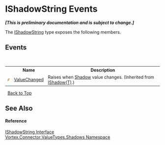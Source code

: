 # IShadowString Events
 _**\[This is preliminary documentation and is subject to change.\]**_

The <a href="T_Vortex_Connector_ValueTypes_Shadows_IShadowString.md">IShadowString</a> type exposes the following members.


## Events
&nbsp;<table><tr><th></th><th>Name</th><th>Description</th></tr><tr><td>![Public event](media/pubevent.gif "Public event")</td><td><a href="E_Vortex_Connector_ValueTypes_Shadows_IShadow_1_ValueChanged.md">ValueChanged</a></td><td>
Raises when <a href="P_Vortex_Connector_ValueTypes_Shadows_IShadow_1_Shadow.md">Shadow</a> value changes.
 (Inherited from <a href="T_Vortex_Connector_ValueTypes_Shadows_IShadow_1.md">IShadow(T)</a>.)</td></tr></table>&nbsp;
<a href="#ishadowstring-events">Back to Top</a>

## See Also


#### Reference
<a href="T_Vortex_Connector_ValueTypes_Shadows_IShadowString.md">IShadowString Interface</a><br /><a href="N_Vortex_Connector_ValueTypes_Shadows.md">Vortex.Connector.ValueTypes.Shadows Namespace</a><br />